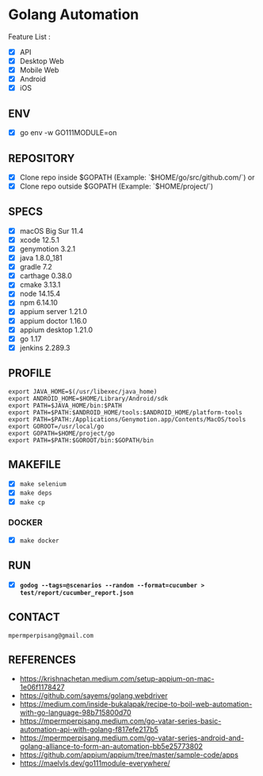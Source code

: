 # Golang Automation
Feature List :
- [x] API
- [x] Desktop Web
- [x] Mobile Web
- [x] Android
- [x] iOS

## ENV
- [x] go env -w GO111MODULE=on

## REPOSITORY
- [x] Clone repo inside $GOPATH (Example: `$HOME/go/src/github.com/`)
or
- [x] Clone repo outside $GOPATH (Example: `$HOME/project/`)

## SPECS
- [x] macOS Big Sur 11.4
- [x] xcode 12.5.1
- [x] genymotion 3.2.1
- [x] java 1.8.0_181
- [x] gradle 7.2
- [x] carthage 0.38.0
- [x] cmake 3.13.1
- [x] node 14.15.4
- [x] npm 6.14.10
- [x] appium server 1.21.0
- [x] appium doctor 1.16.0
- [x] appium desktop 1.21.0
- [x] go 1.17
- [x] jenkins 2.289.3

## PROFILE
```
export JAVA_HOME=$(/usr/libexec/java_home)
export ANDROID_HOME=$HOME/Library/Android/sdk
export PATH=$JAVA_HOME/bin:$PATH
export PATH=$PATH:$ANDROID_HOME/tools:$ANDROID_HOME/platform-tools
export PATH=$PATH:/Applications/Genymotion.app/Contents/MacOS/tools
export GOROOT=/usr/local/go
export GOPATH=$HOME/project/go
export PATH=$PATH:$GOROOT/bin:$GOPATH/bin
```

## MAKEFILE
- [x] `make selenium`
- [x] `make deps`
- [x] `make cp`

### DOCKER
- [x] `make docker`

## RUN
- [x] <b>`godog --tags=@scenarios --random --format=cucumber > test/report/cucumber_report.json`</b>

## CONTACT
`mpermperpisang@gmail.com`

## REFERENCES
- https://krishnachetan.medium.com/setup-appium-on-mac-1e06f1178427
- https://github.com/sayems/golang.webdriver
- https://medium.com/inside-bukalapak/recipe-to-boil-web-automation-with-go-language-98b715800d70
- https://mpermperpisang.medium.com/go-vatar-series-basic-automation-api-with-golang-f817efe217b5
- https://mpermperpisang.medium.com/go-vatar-series-android-and-golang-alliance-to-form-an-automation-bb5e25773802
- https://github.com/appium/appium/tree/master/sample-code/apps
- https://maelvls.dev/go111module-everywhere/
